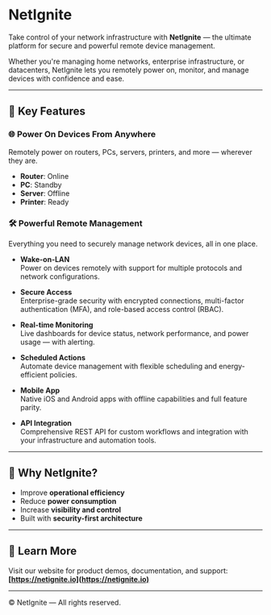 # NetIgnite

Take control of your network infrastructure with **NetIgnite** — the ultimate platform for secure and powerful remote device management.

Whether you're managing home networks, enterprise infrastructure, or datacenters, NetIgnite lets you remotely power on, monitor, and manage devices with confidence and ease.

---

## 🔧 Key Features

### 🌐 Power On Devices From Anywhere
Remotely power on routers, PCs, servers, printers, and more — wherever they are.

- **Router**: Online  
- **PC**: Standby  
- **Server**: Offline  
- **Printer**: Ready  

### 🛠️ Powerful Remote Management

Everything you need to securely manage network devices, all in one place.

- **Wake-on-LAN**  
  Power on devices remotely with support for multiple protocols and network configurations.

- **Secure Access**  
  Enterprise-grade security with encrypted connections, multi-factor authentication (MFA), and role-based access control (RBAC).

- **Real-time Monitoring**  
  Live dashboards for device status, network performance, and power usage — with alerting.

- **Scheduled Actions**  
  Automate device management with flexible scheduling and energy-efficient policies.

- **Mobile App**  
  Native iOS and Android apps with offline capabilities and full feature parity.

- **API Integration**  
  Comprehensive REST API for custom workflows and integration with your infrastructure and automation tools.

---

## 🚀 Why NetIgnite?

- Improve **operational efficiency**
- Reduce **power consumption**
- Increase **visibility and control**
- Built with **security-first architecture**

---

## 📱 Learn More

Visit our website for product demos, documentation, and support:  
**[https://netignite.io](https://netignite.io)**

---

© NetIgnite — All rights reserved.
